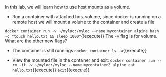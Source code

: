 In this lab, we will learn how to use host mounts as a volume.

- Run a container with attached host volume, since docker is running on a remote host we will mount a volume to the container and create a file

```docker container run -v ~/myloc:/myloc --name mycontainer alpine bash -c "touch hello.txt && sleep 1000"```{{execute}}
The `-v` flag is for volume. What are the other new flags?

- The container is still runnings
```docker container ls -a```{{execute}}

- View the mounted file in the container and exit:
```docker container run --rm -it -v ~/myloc:/myloc --name mycontainer2 alpine cat hello.txt```{{execute}}
```exit```{{execute}}


